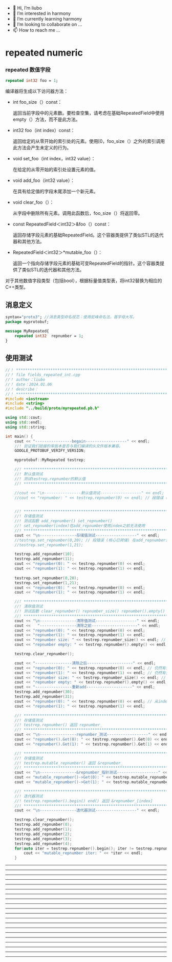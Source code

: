 * 👋 Hi, I’m liubo
* 👀 I’m interested in harmony
* 🌱 I’m currently learning harmony
* 💞️ I’m looking to collaborate on ...
* 📫 How to reach me ...



# repeated numeric



### repeated 数值字段

```protobuf
repeated int32 foo = 1;
```

编译器将生成以下访问器方法：

- int foo_size（）const：

  返回当前字段中的元素数。要检查空集，请考虑在基础RepeatedField中使用empty（）方法，而不是此方法。

- int32 foo（int index）const：

  返回给定的从零开始的索引处的元素。使用[0，foo_size（）之外的索引调用此方法会产生未定义的行为。

- void set_foo（int index，int32 value）：

  在给定的从零开始的索引处设置元素的值。

- void add_foo（int32 value）：

  在具有给定值的字段末尾添加一个新元素。

- void clear_foo（）：

  从字段中删除所有元素。调用此函数后，foo_size（）将返回零。

- const RepeatedField＜int32＞&foo（）const：

  返回存储字段元素的基础RepeatedField。这个容器类提供了类似STL的迭代器和其他方法。

- RepeatedField＜int32＞*mutable_foo（）：

  返回一个指向存储字段元素的基础可变RepeatedField的指针。这个容器类提供了类似STL的迭代器和其他方法。



对于其他数值字段类型（包括bool），根据标量值类型表，将int32替换为相应的C++类型。



## 消息定义

```protobuf
syntax="proto3"; //消息类型命名规范：使⽤驼峰命名法，⾸字⺟⼤写。
package myprotobuf;

message MyRepeated{
    repeated int32  repnumber = 1;
}
```





## 使用测试

```c++
//！ ********************************************************************
//！ file fields_repeated_int.cpp
//！ author：liubo
//！ date：2024.01.06
//！ describe：
//！ ********************************************************************
#include <iostream>
#include <string>
#include "../build/proto/myrepeated.pb.h"

using std::cout;
using std::endl;
using std::string;

int main() {
    cout << "----------------begain------------------" << endl;
    //! 验证我们链接的库版本是否与我们编译的头文件版本兼容。
    GOOGLE_PROTOBUF_VERIFY_VERSION;

    myprotobuf::MyRepeated testrep;

    //! ********************************************************************
    //! 默认值测试
    //! 测试testrep.repnumber的默认值
    //! ********************************************************************

    //cout << "\n----------------默认值测试------------------" << endl;
    //cout << "repnumber: " << testrep.repnumber(0) << endl; // 段错误 (核心已转储)


    //! ********************************************************************
    //! 存储值测试
    //! 测试函数 add_repnumber() set_repnumber()
    //! set_repnumber(index)在add_repnumber使用index之前无法使用
    //! ********************************************************************
    cout << "\n----------------存储值测试------------------" << endl;
    //testrep.set_repnumber(0,20); // 段错误 (核心已转储) 在add_repnumber使用index之前无法使用
    //testrep.set_repnumber(1,21);

    testrep.add_repnumber(10);
    testrep.add_repnumber(11);
    cout << "repnumber(0): " << testrep.repnumber(0) << endl;
    cout << "repnumber(1): " << testrep.repnumber(1) << endl;
    
    testrep.set_repnumber(0,20);
    testrep.set_repnumber(1,21);
    cout << "repnumber(0): " << testrep.repnumber(0) << endl;
    cout << "repnumber(1): " << testrep.repnumber(1) << endl;

    //! ********************************************************************
    //! 清除值测试
    //! 测试函数 clear_repnumber() repnumber_size() repnumber().empty()
    //! ********************************************************************
    cout << "\n----------------清除值测试------------------" << endl;
    cout <<   "----------------清除之前--------------------" << endl;
    cout << "repnumber(0): " << testrep.repnumber(0) << endl;
    cout << "repnumber(1): " << testrep.repnumber(1) << endl;
    cout << "repnumber size: " << testrep.repnumber_size() << endl; // 2
    cout << "repnumber empty: " << testrep.repnumber().empty() << endl; // 0

    testrep.clear_repnumber();

    cout << "----------------清除之后--------------------" << endl;
    cout << "repnumber(0): " << testrep.repnumber(0) << endl; // 仍然有值
    cout << "repnumber(1): " << testrep.repnumber(1) << endl; // 仍然有值
    cout << "repnumber size: " << testrep.repnumber_size() << endl; // 0
    cout << "repnumber empty: " << testrep.repnumber().empty() << endl; // 1
    cout << "----------------重新add--------------------" << endl;
    testrep.add_repnumber(30);
    testrep.add_repnumber(31);
    cout << "repnumber(0): " << testrep.repnumber(0) << endl; // 从index0开始
    cout << "repnumber(1): " << testrep.repnumber(1) << endl;

    //! ********************************************************************
    //! 存储值测试
    //! testrep.repnumber() 返回 repnumber_
    //! ********************************************************************
    cout << "\n----------------repnumber_测试------------------" << endl;
    cout << "repnumber().Get(0): " << testrep.repnumber().Get(0) << endl;
    cout << "repnumber().Get(1): " << testrep.repnumber().Get(1) << endl;

    //! ********************************************************************
    //! 存储值测试
    //! testrep.mutable_repnumber() 返回 &repnumber_
    //! ********************************************************************
    cout << "\n----------------&repnumber_指针测试------------------" << endl;
    cout << "mutable_repnumber()->Get(0): " << testrep.mutable_repnumber()->Get(0) << endl;
    cout << "mutable_repnumber()->Get(1): " << testrep.mutable_repnumber()->Get(1) << endl;

    //! ********************************************************************
    //! 迭代器测试
    //! testrep.repnumber().begin() end() 返回 &repnumber_[index]
    //! ********************************************************************
    cout << "\n----------------迭代器测试------------------" << endl;

    testrep.clear_repnumber();
    testrep.add_repnumber(0);
    testrep.add_repnumber(1);
    testrep.add_repnumber(2);
    testrep.add_repnumber(3);
    testrep.add_repnumber(4);
    for(auto iter = testrep.repnumber().begin(); iter != testrep.repnumber().end(); iter++) {
        cout << "mutable_repnumber iter: " << *iter << endl;
    }

```
























---

---

---

---

---

---

---

---

---

---

---

---

---

---

---

---

---

---

---

---













  
